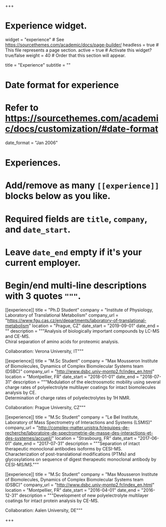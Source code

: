 +++
# Experience widget.
widget = "experience"  # See https://sourcethemes.com/academic/docs/page-builder/
headless = true  # This file represents a page section.
active = true  # Activate this widget? true/false
weight = 40  # Order that this section will appear.

title = "Experience"
subtitle = ""

# Date format for experience
#   Refer to https://sourcethemes.com/academic/docs/customization/#date-format
date_format = "Jan 2006"

# Experiences.
#   Add/remove as many `[[experience]]` blocks below as you like.
#   Required fields are `title`, `company`, and `date_start`.
#   Leave `date_end` empty if it's your current employer.
#   Begin/end multi-line descriptions with 3 quotes `"""`.
[[experience]]
  title = "Ph.D Student"
  company = "Institute of Physiology, Laboratory of Translational Metabolism"
  company_url = "https://www.fgu.cas.cz/en/departments/laboratory-of-translational-metabolism"
  location = "Prague, CZ"
  date_start = "2019-09-01"
  date_end = ""
  description = """Analysis of biologically important compounds by LC-MS and CE-MS.  
  Chiral separation of amino acids for proteomic analysis.  
  
  Collaboration: Verona University, IT"""

[[experience]]
  title = "M.Sc Student"
  company = "Max Mousseron Institute of Biomolecules, Dynamics of Complex Biomolecular Systems team (DSBC)"
  company_url = "http://www.dsbc.univ-montp2.fr/index_en.html"
  location = "Montpellier, FR"
  date_start = "2018-01-01"
  date_end = "2018-07-31"
  description = """Modulation of the electroosmotic mobility using several charge rates of polyelectrolyte multilayer coatings for intact biomolecules analysis by CE.  
  Determination of charge rates of polyelectrolytes by 1H NMR.

  Collaboration: Prague University, CZ"""

[[experience]]
  title = "M.Sc Student"
  company = "Le Bel Institute, Laboratory of Mass Spectrometry of Interactions and Systems (LSMIS)"
  company_url = "http://complex-matter.unistra.fr/equipes-de-recherche/laboratoire-de-spectrometrie-de-masse-des-interactions-et-des-systemes/accueil/"
  location = "Strasbourg, FR"
  date_start = "2017-06-01"
  date_end = "2017-07-31"
  description = """Separation of intact therapeutic monoclonal antibodies isoforms by CESI-MS.  
Characterization of post-translational modifications (PTMs) and glycosylations on sequence of digest therapeutic monoclonal antibody by CESI-MS/MS."""
  
  [[experience]]
  title = "M.Sc Student"
  company = "Max Mousseron Institute of Biomolecules, Dynamics of Complex Biomolecular Systems team (DSBC)"
  company_url = "http://www.dsbc.univ-montp2.fr/index_en.html"
  location = "Montpellier, FR"
  date_start = "2016-04-01"
  date_end = "2016-12-31"
  description = """Development of new polyelectrolyte multilayer coatings for intact protein analysis by CE-MS.
  
  Collaboration: Aalen University, DE"""
  
+++
